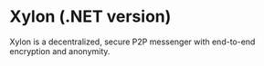 # Xylon (.NET version)
Xylon is a decentralized, secure P2P messenger with end-to-end encryption and anonymity.
